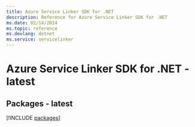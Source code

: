 ```yaml
---
title: Azure Service Linker SDK for .NET
description: Reference for Azure Service Linker SDK for .NET
ms.date: 02/14/2024
ms.topic: reference
ms.devlang: dotnet
ms.service: servicelinker
---
```

# Azure Service Linker SDK for .NET - latest
## Packages - latest
[!INCLUDE [packages](service-linker-index.md)]